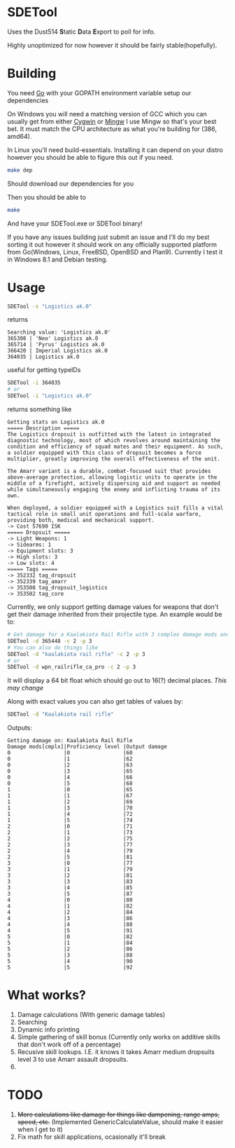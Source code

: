 SDETool
=======

Uses the Dust514 **S**tatic **D**ata **E**xport to poll for info.

Highly unoptimized for now however it should be fairly stable(hopefully).


Building
========
You need [Go](http://golang.org) with your GOPATH environment variable setup our dependencies

On Windows you will need a matching version of GCC which you can usually get from either [Cygwin](http://www.cygwin.com/) or [Mingw](http://www.mingw.org/)  I use Mingw so that's your best bet.  It must match the CPU architecture as what you're building for (386, amd64).

In Linux you'll need build-essentials.  Installing it can depend on your distro however you should be able to figure this out if you need.
``` bash
make dep
```
Should download our dependencies for you

Then you should be able to
``` bash
make
```
And have your SDETool.exe or SDETool binary!

If you have any issues building just submit an issue and I'll do my best sorting it out however it should work on any officially supported platform from Go(Windows, Linux, FreeBSD, OpenBSD and Plan9).  Currently I test it in Windows 8.1 and Debian testing.

Usage
=====

``` bash
SDETool -s "Logistics ak.0"
```

returns

```
Searching value: 'Logistics ak.0'
365308 | 'Neo' Logistics ak.0
365714 | 'Pyrus' Logistics ak.0
366420 | Imperial Logistics ak.0
364035 | Logistics ak.0
```

useful for getting typeIDs

``` bash
SDETool -i 364035
# or
SDETool -i "Logistics ak.0"
```

returns something like

```
Getting stats on Logistics ak.0
===== Description =====
The Logistics dropsuit is outfitted with the latest in integrated diagnostic technology, most of which revolves around maintaining the condition and efficiency of squad mates and their equipment. As such, a soldier equipped with this class of dropsuit becomes a force multiplier, greatly improving the overall effectiveness of the unit.

The Amarr variant is a durable, combat-focused suit that provides above-average protection, allowing logistic units to operate in the middle of a firefight, actively dispersing aid and support as needed while simultaneously engaging the enemy and inflicting trauma of its own.

When deployed, a soldier equipped with a Logistics suit fills a vital tactical role in small unit operations and full-scale warfare, providing both, medical and mechanical support.
-> Cost 57690 ISK
===== Dropsuit =====
-> Light Weapons: 1
-> Sidearms: 1
-> Equipment slots: 3
-> High slots: 3
-> Low slots: 4
===== Tags =====
-> 352332 tag_dropsuit
-> 352339 tag_amarr
-> 353508 tag_dropsuit_logistics
-> 353502 tag_core
```

Currently, we only support getting damage values for weapons that don't get their damage inherited from their projectile type.  An example would be to:
``` bash
# Get damage for a Kaalakiota Rail Rifle with 3 complex damage mods and proficiency level 3
SDETool -d 365448 -c 2 -p 3
# You can also do things like
SDETool -d "kaalakiota rail rifle" -c 2 -p 3
# or
SDETool -d wpn_railrifle_ca_pro -c 2 -p 3
```

It will display a 64 bit float which should go out to 16(?) decimal places.  _This may change_

Along with exact values you can also get tables of values by:
``` bash
SDETool -d "Kaalakiota rail rifle"
```
Outputs:
``` 
Getting damage on: Kaalakiota Rail Rifle
Damage mods[cmplx]|Proficiency level |Output damage     
0                 |0                 |60                
0                 |1                 |62                
0                 |2                 |63                
0                 |3                 |65                
0                 |4                 |66                
0                 |5                 |68                
1                 |0                 |65                
1                 |1                 |67                
1                 |2                 |69                
1                 |3                 |70                
1                 |4                 |72                
1                 |5                 |74                
2                 |0                 |71                
2                 |1                 |73                
2                 |2                 |75                
2                 |3                 |77                
2                 |4                 |79                
2                 |5                 |81                
3                 |0                 |77                
3                 |1                 |79                
3                 |2                 |81                
3                 |3                 |83                
3                 |4                 |85                
3                 |5                 |87                
4                 |0                 |80                
4                 |1                 |82                
4                 |2                 |84                
4                 |3                 |86                
4                 |4                 |88                
4                 |5                 |91                
5                 |0                 |82                
5                 |1                 |84                
5                 |2                 |86                
5                 |3                 |88                
5                 |4                 |90                
5                 |5                 |92               
```

What works?
===========
1. Damage calculations (With generic damage tables)
2. Searching
3. Dynamic info printing
4. Simple gathering of skill bonus (Currently only works on additive skills that don't work off of a percentage)
5. Recusive skill lookups. I.E. it knows it takes Amarr medium dropsuits level 3 to use Amarr assault dropsuits.
6. 

TODO
====

1. <del>More calculations like damage for things like dampening, range amps, speed, etc.</del>  (Implemented GenericCalculateValue, should make it easier when I get to it)
1. Fix math for skill applications, ocasionally it'll break
